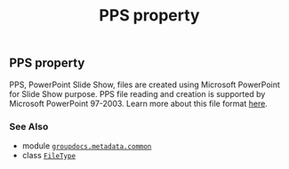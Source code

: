 ﻿---
title: PPS property
second_title: GroupDocs.Metadata for Python via .NET API References
description: 
type: docs
url: /python-net/groupdocs.metadata.common/filetype/pps/
is_root: false
weight: 710
---

## PPS property


PPS, PowerPoint Slide Show, files are created using Microsoft PowerPoint for Slide Show purpose.
PPS file reading and creation is supported by Microsoft PowerPoint 97-2003. Learn more about this file format
[here](https://wiki.fileformat.com/presentation/pps/).

### See Also
* module [`groupdocs.metadata.common`](../../)
* class [`FileType`](/metadata/python-net/groupdocs.metadata.common/filetype)
